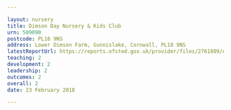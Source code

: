 ```yaml
---

layout: nursery
title: Dimson Day Nursery & Kids Club
urn: 509090
postcode: PL18 9NS
address: Lower Dimson Farm, Gunnislake, Cornwall, PL18 9NS
latestReportUrl: https://reports.ofsted.gov.uk/provider/files/2761809/urn/509090.pdf
teaching: 2
development: 2
leadership: 2
outcomes: 2
overall: 2
date: 23 February 2018

---
```

